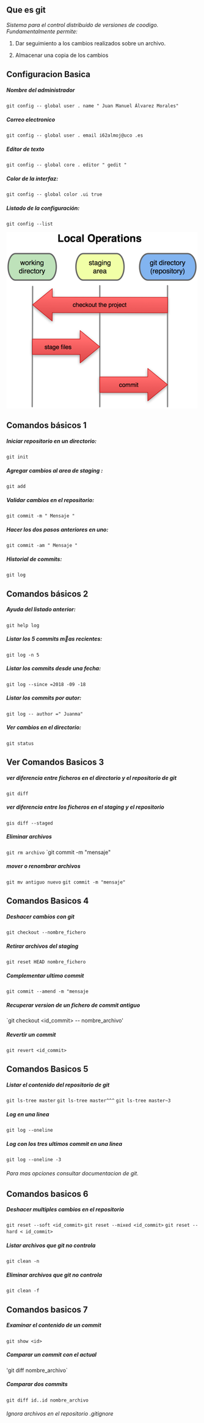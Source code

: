 

## Que es git

*Sistema para el control distribuido de versiones
de coodigo. Fundamentalmente permite:*
1. Dar seguimiento a los cambios realizados sobre un 		archivo.

2. Almacenar una copia de los cambios

## Configuracion Basica

##### Nombre del administrador
`git config -- global user . name " Juan Manuel Álvarez Morales"`

##### Correo electronico
`git config -- global user . email i62almoj@uco .es`

##### Editor de texto
`git config -- global core . editor " gedit "`

##### Color de la interfaz:
`git config -- global color .ui true`

##### Listado de la configuración:
`git config --list`

![EstadosGit](imagen/estadosGit.png)

## Comandos básicos 1

##### Iniciar repositorio en un directorio:
`git init`

##### Agregar cambios al area de staging :
`git add`

##### Validar cambios en el repositorio:
`git commit -m " Mensaje "`

##### Hacer los dos pasos anteriores en uno:
`git commit -am " Mensaje "`

##### Historial de commits:
`git log`

## Comandos básicos 2

##### Ayuda del listado anterior:
`git help log`

##### Listar los 5 commits mas recientes:
`git log -n 5`

##### Listar los commits desde una fecha:
`git log --since =2018 -09 -18`

##### Listar los commits por autor:
`git log -- author =" Juanma"`

##### Ver cambios en el directorio:
`git status`

## Ver Comandos Basicos 3

##### ver diferencia entre ficheros en el directorio y el repositorio de git
`git diff`

##### ver diferencia entre los ficheros en el staging y el repositorio
`gis diff --staged`

##### Eliminar archivos
`git rm archivo`
`git commit -m "mensaje"

##### mover o renombrar archivos
`git mv antiguo nuevo`
`git commit -m "mensaje"`

## Comandos Basicos 4

##### Deshacer cambios con git
`git checkout --nombre_fichero`

##### Retirar archivos del staging
`git reset HEAD nombre_fichero`

##### Complementar ultimo commit
`git commit --amend -m "mensaje`

##### Recuperar version de un fichero de commit antiguo
`git checkout <id_commit> -- nombre_archivo'

##### Revertir un commit
`git revert <id_commit>`

## Comandos Basicos 5

##### Listar el contenido del repositorio de git
`git ls-tree master`
`git ls-tree master^^^`
`git ls-tree master~3`

##### Log en una linea
`git log --oneline`

##### Log con los tres ultimos commit en una linea
`git log --oneline -3`

###### Para mas opciones consultar documentacion de git.

## Comandos basicos 6

##### Deshacer multiples cambios en el repositorio
`git reset --soft <id_commit>`
`git reset --mixed <id_commit>`
`git reset -- hard < id_commit>`

##### Listar archivos que git no controla
`git clean -n`

##### Eliminar archivos que git no controla
`git clean -f`

## Comandos basicos 7

##### Examinar el contenido de un commit
`git show <id>`
##### Comparar un commit con el actual
'git diff <id> nombre_archivo`

##### Comparar dos commits
`git diff id..id nombre_archivo`
###### Ignora archivos en el repositorio .gitignore
